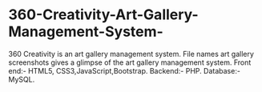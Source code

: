 # 360-Creativity-Art-Gallery-Management-System-
360 Creativity is an art gallery management system.
File names art gallery screenshots gives a glimpse of the art gallery management system. 
Front end:- HTML5, CSS3,JavaScript,Bootstrap.
Backend:- PHP.
Database:- MySQL.
